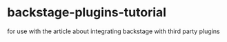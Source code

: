# backstage-plugins-tutorial
for use with the article about integrating backstage with third party plugins
